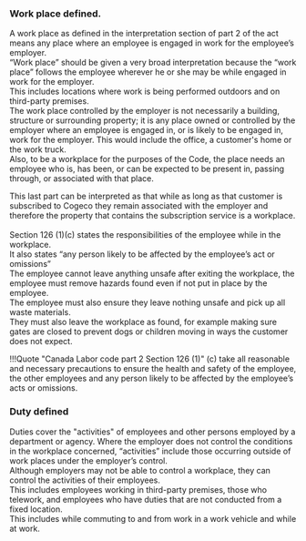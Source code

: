 
### Work place defined.
A work place as defined in the interpretation section of part 2 of the act means any place where an employee is engaged in work for the employee’s employer.<br>
“Work place” should be given a very broad interpretation because the “work place” follows the employee wherever he or she may be while engaged in work for the employer. <br>
This includes locations where work is being performed outdoors and on third-party premises. <br>
The work place controlled by the employer is not necessarily a building, structure or surrounding property; it is any place owned or controlled by the employer where an employee is engaged in, or is likely to be engaged in, work for the employer. This would include the office, a customer's home or the work truck.<br>
Also, to be a workplace for the purposes of the Code, the place needs an employee who is, has been, or can be expected to be present in, passing through, or associated with that place.<br>

This last part can be interpreted as that while as long as that customer is subscribed to Cogeco they remain associated with the employer and therefore the property that contains the subscription service is a workplace. <br>
<br>
Section 126 (1)(c) states the responsibilities of the employee while in the workplace. <br>
It also states “any person likely to be affected by the employee’s act or omissions” <br>
The employee cannot leave anything unsafe after exiting the workplace, the employee must remove hazards found even if not put in place by the employee.<br>
The employee must also ensure they leave nothing unsafe and pick up all waste materials.<br>
They must also leave the workplace as found, for example making sure gates are closed to prevent dogs or children moving in ways the customer does not expect.<br>

!!!Quote "Canada Labor code part 2 Section 126 (1)"
    (c) take all reasonable and necessary precautions to ensure the health and safety of the employee, the other employees and any person likely to be affected by the employee’s acts or omissions.


### Duty defined
Duties cover the "activities" of employees and other persons employed by a department or agency. Where the employer does not control the conditions in the workplace concerned, “activities”  include those occurring outside of work places under the employer’s control. <br>
Although employers may not be able to control a workplace, they can control the activities of their employees.<br>
This includes employees working in third-party premises, those who telework, and employees who have duties that are not conducted from a fixed location.<br>
This includes while commuting to and from work in a work vehicle and while at work.<br>